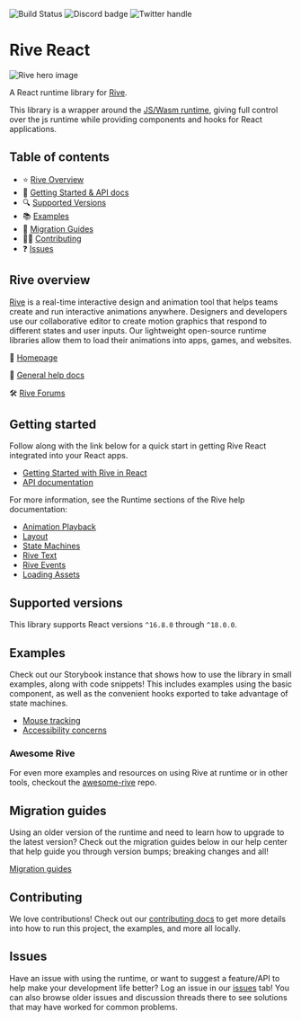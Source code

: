 ![Build Status](https://github.com/rive-app/rive-react/actions/workflows/tests.yml/badge.svg)
![Discord badge](https://img.shields.io/discord/532365473602600965)
![Twitter handle](https://img.shields.io/twitter/follow/rive_app.svg?style=social&label=Follow)

# Rive React

![Rive hero image](https://cdn.rive.app/rive_logo_dark_bg.png)

A React runtime library for [Rive](https://rive.app).

This library is a wrapper around the [JS/Wasm runtime](https://github.com/rive-app/rive-wasm), giving full control over the js runtime while providing components and hooks for React applications.

## Table of contents

- :star: [Rive Overview](#rive-overview)
- 🚀 [Getting Started & API docs](#getting-started)
- :mag: [Supported Versions](#supported-versions)
- :books: [Examples](#examples)
- :runner: [Migration Guides](#migration-guides)
- 👨‍💻 [Contributing](#contributing)
- :question: [Issues](#issues)

## Rive overview

[Rive](https://rive.app) is a real-time interactive design and animation tool that helps teams create and run interactive animations anywhere. Designers and developers use our collaborative editor to create motion graphics that respond to different states and user inputs. Our lightweight open-source runtime libraries allow them to load their animations into apps, games, and websites.

:house_with_garden: [Homepage](https://rive.app/)

:blue_book: [General help docs](https://rive.app/community/doc/)

🛠 [Rive Forums](https://rive.app/community/forums/home)

## Getting started

Follow along with the link below for a quick start in getting Rive React integrated into your React apps.

- [Getting Started with Rive in React](https://rive.app/community/doc/react/docRfaSQ0eaE)
- [API documentation](https://rive.app/community/doc/parameters-and-return-values/docJlDMNulDh)

For more information, see the Runtime sections of the Rive help documentation:

- [Animation Playback](https://rive.app/community/doc/animation-playback/docDKKxsr7ko)
- [Layout](https://rive.app/community/doc/layout/docBl81zd1GB)
- [State Machines](https://rive.app/community/doc/state-machines/docxeznG7iiK)
- [Rive Text](https://rive.app/community/doc/text/docn2E6y1lXo)
- [Rive Events](https://rive.app/community/doc/rive-events/docbOnaeffgr)
- [Loading Assets](https://rive.app/community/doc/loading-assets/doct4wVHGPgC)

## Supported versions

This library supports React versions `^16.8.0` through `^18.0.0`.

## Examples

Check out our Storybook instance that shows how to use the library in small examples, along with code snippets! This includes examples using the basic component, as well as the convenient hooks exported to take advantage of state machines.

- [Mouse tracking](https://codesandbox.io/s/rive-mouse-track-test-t0y965?file=/src/App.js)
- [Accessibility concerns](https://rive.app/blog/accesible-web-animations-aria-live-regions)

### Awesome Rive

For even more examples and resources on using Rive at runtime or in other tools, checkout the [awesome-rive](https://github.com/rive-app/awesome-rive) repo.

## Migration guides

Using an older version of the runtime and need to learn how to upgrade to the latest version? Check out the migration guides below in our help center that help guide you through version bumps; breaking changes and all!

[Migration guides](https://rive.app/community/doc/migrating-from-v3-to-v4/dociIPXVHKFF)

## Contributing

We love contributions! Check out our [contributing docs](./CONTRIBUTING.md) to get more details into how to run this project, the examples, and more all locally.

## Issues

Have an issue with using the runtime, or want to suggest a feature/API to help make your development life better? Log an issue in our [issues](https://github.com/rive-app/rive-react/issues) tab! You can also browse older issues and discussion threads there to see solutions that may have worked for common problems.
